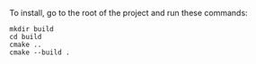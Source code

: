 To install, go to the root of the project and run these commands:
```
mkdir build
cd build
cmake ..
cmake --build .
```
